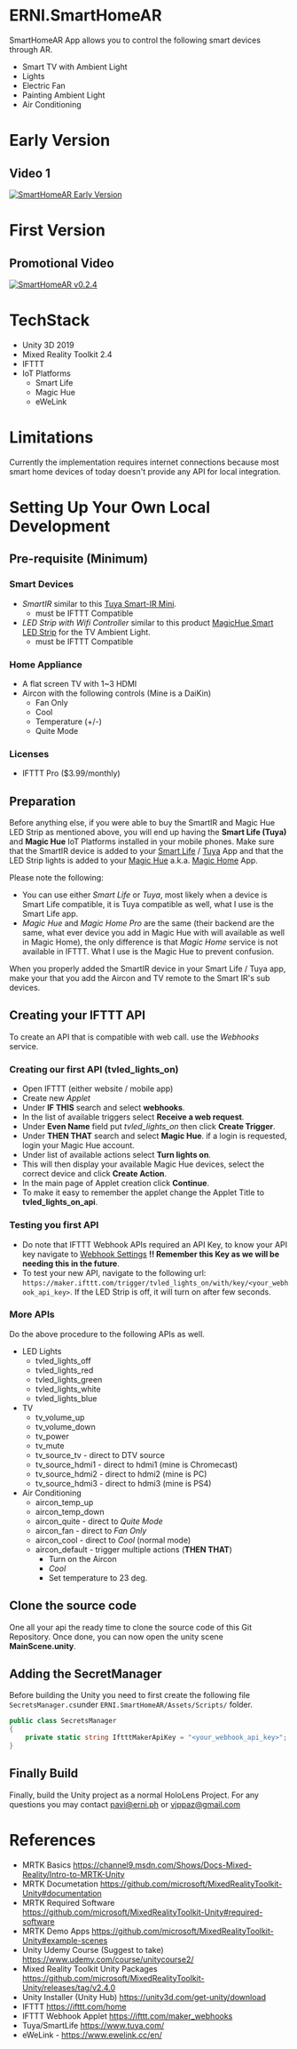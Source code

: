 # ERNI.SmartHomeAR

SmartHomeAR App allows you to control the following smart devices through AR.
- Smart TV with Ambient Light
- Lights
- Electric Fan
- Painting Ambient Light
- Air Conditioning

# Early Version

## Video 1
[![SmartHomeAR Early Version](https://img.youtube.com/vi/eG43c0iB2rI/0.jpg)](https://www.youtube.com/watch?v=eG43c0iB2rI)

# First Version

## Promotional Video
[![SmartHomeAR v0.2.4](https://img.youtube.com/vi/dzsEWN0Nmrk/0.jpg)](https://www.youtube.com/watch?v=dzsEWN0Nmrk)

# TechStack

- Unity 3D 2019
- Mixed Reality Toolkit 2.4
- IFTTT
- IoT Platforms
  - Smart Life
  - Magic Hue
  - eWeLink

# Limitations
Currently the implementation requires internet connections because most smart home devices of today doesn't provide any API for local integration.

# Setting Up Your Own Local Development

## Pre-requisite (Minimum)
### Smart Devices
- *SmartIR* similar to this [Tuya Smart-IR Mini](https://www.lazada.com.ph/products/joylab-wifi-smart-ir-mini-universal-remote-control-for-tv-aircon-and-other-ir-devices-works-with-smart-lifetuya-alexa-and-google-home-i874600377-s2775746212.html?spm=a2o4l.searchlist.list.3.6746245aIqGTuX&search=1).
   - must be IFTTT Compatible
- *LED Strip with Wifi Controller* similar to this product [MagicHue Smart LED Strip](https://www.lazada.com.ph/products/wifi-smart-phone-app-control-led-stripdc12v-5050-rgb-5m-10m-300leds-working-android-ios-systemiftttgoogle-assistant-with-ir-remote-i316432258-s971020831.html?spm=a2o4l.searchlist.bestshown_1.1.7b7455efF8vgII&search=1) for the TV Ambient Light.
   - must be IFTTT Compatible
### Home Appliance
- A flat screen TV with 1~3 HDMI
- Aircon with the following controls (Mine is a DaiKin)
   - Fan Only
   - Cool
   - Temperature (+/-)
   - Quite Mode
### Licenses
- IFTTT Pro ($3.99/monthly)

##  Preparation
Before anything else, if you were able to buy the SmartIR and Magic Hue LED Strip as mentioned above, you will end up having the **Smart Life (Tuya)** and **Magic Hue** IoT Platforms installed in your mobile phones. Make sure that the SmartIR device is added to your [Smart Life](https://play.google.com/store/apps/details?id=com.tuya.smartlife&hl=en&gl=US) / [Tuya](https://play.google.com/store/apps/details?id=com.tuya.smart&hl=en&gl=US) App and that the LED Strip lights is added to your [Magic Hue](https://play.google.com/store/apps/details?id=com.magichue.wifi) a.k.a. [Magic Home](https://play.google.com/store/apps/details?id=com.zengge.wifi) App.

Please note the following:
- You can use either *Smart Life* or *Tuya*, most likely when a device is Smart Life compatible, it is Tuya compatible as well, what I use is the Smart Life app.
- *Magic Hue* and *Magic Home Pro* are the same (their backend are the same, what ever device you add in Magic Hue with will available as well in Magic Home), the only difference is that *Magic Home* service is not available in IFTTT. What I use is the Magic Hue to prevent confusion.

When you properly added the SmartIR device in your Smart Life / Tuya app, make your that you add the Aircon and TV remote to the Smart IR's sub devices.

## Creating your IFTTT API
To create an API that is compatible with web call. use the *Webhooks* service.

### Creating our first API (tvled_lights_on)
- Open IFTTT (either website / mobile app)
- Create new *Applet*
- Under **IF THIS** search and select **webhooks**.
- In the list of available triggers select **Receive a web request**.
- Under **Even Name** field put *tvled_lights_on* then click **Create Trigger**.
- Under **THEN THAT** search and select **Magic Hue**. if a login is requested, login your Magic Hue account.
- Under list of available actions select **Turn lights on**.
- This will then display your available Magic Hue devices, select the correct device and click **Create Action**.
- In the main page of Applet creation click **Continue**.
- To make it easy to remember the applet change the Applet Title to **tvled_lights_on_api**.

### Testing you first API
- Do note that IFTTT Webhook APIs required an API Key, to know your API key navigate to [Webhook Settings](https://ifttt.com/maker_webhooks/settings) **!! Remember this Key as we will be needing this in the future**.
- To test your new API, navigate to the following url: `https://maker.ifttt.com/trigger/tvled_lights_on/with/key/<your_webhook_api_key>`. If the LED Strip is off, it will turn on after few seconds.

### More APIs

Do the above procedure to the following APIs as well.
- LED Lights
  - tvled_lights_off
  - tvled_lights_red
  - tvled_lights_green
  - tvled_lights_white
  - tvled_lights_blue
- TV
  - tv_volume_up
  - tv_volume_down
  - tv_power
  - tv_mute
  - tv_source_tv - direct to DTV source
  - tv_source_hdmi1 - direct to hdmi1 (mine is Chromecast)
  - tv_source_hdmi2 - direct to hdmi2 (mine is PC)
  - tv_source_hdmi3 - direct to hdmi3 (mine is PS4)
- Air Conditioning
  - aircon_temp_up
  - aircon_temp_down
  - aircon_quite - direct to *Quite Mode*
  - aircon_fan - direct to *Fan Only*
  - aircon_cool - direct to *Cool* (normal mode)
  - aircon_default - trigger multiple actions (**THEN THAT**)
    - Turn on the Aircon
    - *Cool*
    - Set temperature to 23 deg.
## Clone the source code
One all your api the ready time to clone the source code of this Git Repository. Once done, you can now open the unity scene **MainScene.unity**.

## Adding the SecretManager
Before building the Unity you need to first create the following file `SecretsManager.cs`under `ERNI.SmartHomeAR/Assets/Scripts/` folder.
```csharp
public class SecretsManager
{
    private static string IftttMakerApiKey = "<your_webhook_api_key>";
}
```

## Finally Build

Finally, build the Unity project as a normal HoloLens Project. For any questions you may contact pavi@erni.ph or vjppaz@gmail.com

# References
- MRTK Basics https://channel9.msdn.com/Shows/Docs-Mixed-Reality/Intro-to-MRTK-Unity
- MRTK Documetation https://github.com/microsoft/MixedRealityToolkit-Unity#documentation
- MRTK Required Software https://github.com/microsoft/MixedRealityToolkit-Unity#required-software
- MRTK Demo Apps https://github.com/microsoft/MixedRealityToolkit-Unity#example-scenes
- Unity Udemy Course (Suggest to take) https://www.udemy.com/course/unitycourse2/
- Mixed Reality Toolkit Unity Packages https://github.com/microsoft/MixedRealityToolkit-Unity/releases/tag/v2.4.0
- Unity Installer (Unity Hub) https://unity3d.com/get-unity/download
- IFTTT https://ifttt.com/home
- IFTTT Webhook Applet https://ifttt.com/maker_webhooks
- Tuya/SmartLife https://www.tuya.com/
- eWeLink - https://www.ewelink.cc/en/
